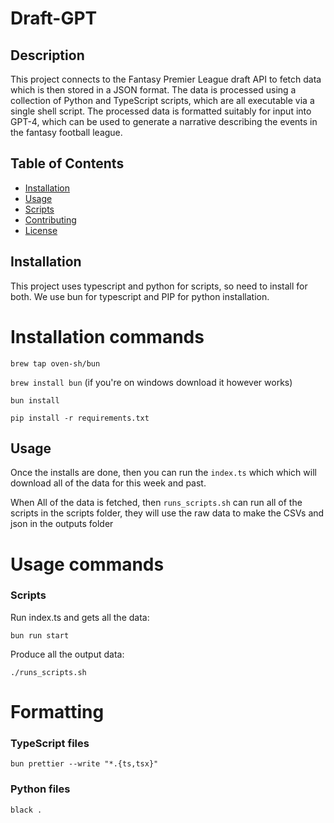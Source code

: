 # Draft-GPT

## Description

This project connects to the Fantasy Premier League draft API to fetch data which is then stored in a JSON format. The data is processed using a collection of Python and TypeScript scripts, which are all executable via a single shell script. The processed data is formatted suitably for input into GPT-4, which can be used to generate a narrative describing the events in the fantasy football league.

## Table of Contents
- [Installation](#installation)
- [Usage](#usage)
- [Scripts](#scripts)
- [Contributing](#contributing)
- [License](#license)

## Installation
This project uses typescript and python for scripts, so need to install for both. We use bun for typescript and PIP for python installation.

# Installation commands
`brew tap oven-sh/bun`

`brew install bun` (if you're on windows download it however works)

`bun install`

`pip install -r requirements.txt`

## Usage
Once the installs are done, then you can run the `index.ts` which which will download all of the data for this week and past. 

When All of the data is fetched, then `runs_scripts.sh` can run all of the scripts in the scripts folder, they will use the raw data to make the CSVs and json in the outputs folder

# Usage commands
###  Scripts
Run index.ts and gets all the data:

`bun run start` 

Produce all the output data:

`./runs_scripts.sh`  


# Formatting
### TypeScript files

`bun prettier --write "*.{ts,tsx}"`

### Python files
`black .`